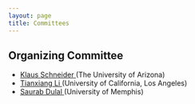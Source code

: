 ```yaml
---
layout: page
title: Committees
---
```


## Organizing Committee

- [ Klaus Schneider ](klaus@cs.arizona.edu)(The University of Arizona)   
- [ Tianxiang Li ](tianxiang@cs.ucla.edu) (University of California, Los Angeles)   
- [ Saurab Dulal ](sdulal@memphis.edu) (University of Memphis)   
